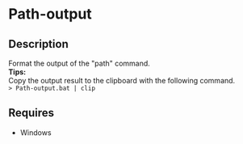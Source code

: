 # Path-output

## Description  
Format the output of the "path" command.  
**Tips:**  
Copy the output result to the clipboard with the following command.  
```> Path-output.bat | clip```  

## Requires  
- Windows  
